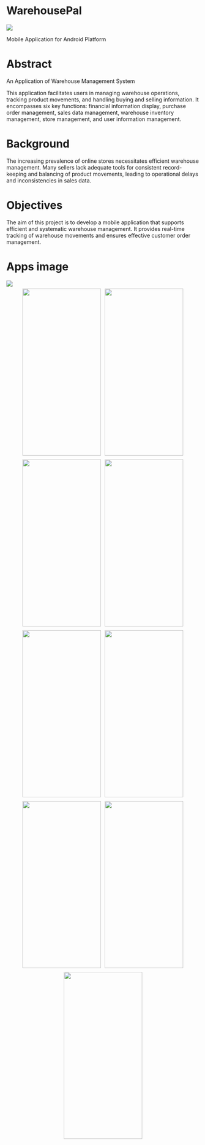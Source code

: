 # WarehousePal 

<img src="https://github.com/Pisit-Janthawee/MobileApps-WarehousePal/blob/main/apps_icons/playstore.png" align="center">

Mobile Application for Android Platform

# **Abstract**

An Application of Warehouse Management System

This application facilitates users in managing warehouse operations, tracking product movements, and handling buying and selling information. It encompasses six key functions: financial information display, purchase order management, sales data management, warehouse inventory management, store management, and user information management.

# **Background**

The increasing prevalence of online stores necessitates efficient warehouse management. Many sellers lack adequate tools for consistent record-keeping and balancing of product movements, leading to operational delays and inconsistencies in sales data.

# **Objectives**

The aim of this project is to develop a mobile application that supports efficient and systematic warehouse management. It provides real-time tracking of warehouse movements and ensures effective customer order management.

# **Apps image**
<img src="https://github.com/Pisit-Janthawee/MobileApps-WarehousePal/blob/main/apps_icons/playstore.png" align="center">

<div style="display: flex; flex-wrap: wrap; justify-content: center;">
    <img src="https://github.com/Pisit-Janthawee/MobileApps-WarehousePal/blob/main/app_imgs/2-Add-ProfileName.png" style="margin: 5px;" width="205" height="435">
    <img src="https://github.com/Pisit-Janthawee/MobileApps-WarehousePal/blob/main/app_imgs/12-AllShop-1.png" style="margin: 5px;" width="205" height="435">
    <img src="https://github.com/Pisit-Janthawee/MobileApps-WarehousePal/blob/main/app_imgs/15-Product-Add-4.png" style="margin: 5px;" width="205" height="435">
    <img src="https://github.com/Pisit-Janthawee/MobileApps-WarehousePal/blob/main/app_imgs/15-Product-Add-7.png)" style="margin: 5px;" width="205" height="435">
    <img src="https://github.com/Pisit-Janthawee/MobileApps-WarehousePal/blob/main/app_imgs/15-Product-Add-8.png" style="margin: 5px;" width="205" height="435">
    <img src="https://github.com/Pisit-Janthawee/MobileApps-WarehousePal/blob/main/app_imgs/15-Product-Add-14.png" style="margin: 5px;" width="205" height="435">
    <img src="https://github.com/Pisit-Janthawee/MobileApps-WarehousePal/blob/main/app_imgs/MainBuying.png" style="margin: 5px;" width="205" height="435">
    <img src="https://github.com/Pisit-Janthawee/MobileApps-WarehousePal/blob/main/app_imgs/MainSelling.png" style="margin: 5px;" width="205" height="435">
    <img src="https://github.com/Pisit-Janthawee/MobileApps-WarehousePal/blob/main/app_imgs/18-Dashboard-4.png" style="margin: 5px;" width="205" height="435">
</div>
